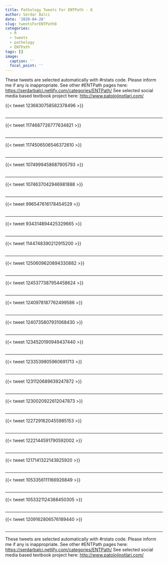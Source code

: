 ```yaml
---
title: Pathology Tweets For ENTPath - 8
author: Serdar Balci
date: '2020-04-28'
slug: tweetsForENTPath8
categories:
  - R
  - tweets
  - pathology
  - ENTPath
tags: []
image:
  caption: ''
  focal_point: ''
---
```



These tweets are selected automatically with #rstats code. Please inform me if any is inappropriate.
See other #ENTPath pages here: https://serdarbalci.netlify.com/categories/ENTPath/ 
See selected social media based textbook project here: http://www.patolojinotlari.com/

{{< tweet 1236830758582378496 >}}
<br>
<br>
<hr>
{{< tweet 1174687726777634821 >}}
<br>
<br>
<hr>
{{< tweet 1174506506546372610 >}}
<br>
<br>
<hr>
{{< tweet 1074999458687905793 >}}
<br>
<br>
<hr>
{{< tweet 1074637042946981888 >}}
<br>
<br>
<hr>
{{< tweet 996547616178454529 >}}
<br>
<br>
<hr>
{{< tweet 934314894425329665 >}}
<br>
<br>
<hr>
{{< tweet 1144748390212915200 >}}
<br>
<br>
<hr>
{{< tweet 1250609620894330882 >}}
<br>
<br>
<hr>
{{< tweet 1245377387954458624 >}}
<br>
<br>
<hr>
{{< tweet 1240978187762499586 >}}
<br>
<br>
<hr>
{{< tweet 1240735807931068430 >}}
<br>
<br>
<hr>
{{< tweet 1234520190949437440 >}}
<br>
<br>
<hr>
{{< tweet 1233539805960691713 >}}
<br>
<br>
<hr>
{{< tweet 1231120689639247872 >}}
<br>
<br>
<hr>
{{< tweet 1230020922612047873 >}}
<br>
<br>
<hr>
{{< tweet 1227291620455985153 >}}
<br>
<br>
<hr>
{{< tweet 1222144591790592002 >}}
<br>
<br>
<hr>
{{< tweet 1217141322143825920 >}}
<br>
<br>
<hr>
{{< tweet 1053356111166926849 >}}
<br>
<br>
<hr>
{{< tweet 1053321124388450305 >}}
<br>
<br>
<hr>
{{< tweet 1209162806576189440 >}}
<br>
<br>
<hr>


These tweets are selected automatically with #rstats code. Please inform me if any is inappropriate.
See other #ENTPath pages here: https://serdarbalci.netlify.com/categories/ENTPath/ 
See selected social media based textbook project here: http://www.patolojinotlari.com/
